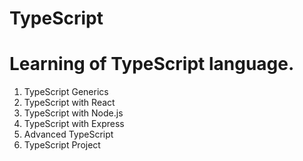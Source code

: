 # TypeScript
<h1>Learning of TypeScript language.</h1>
<ol>
<li>TypeScript Generics</li>
<li>TypeScript with React</li>
<li>TypeScript with Node.js</li>
<li>TypeScript with Express</li>
<li>Advanced TypeScript</li>
<li>TypeScript Project</li>
</ol>
